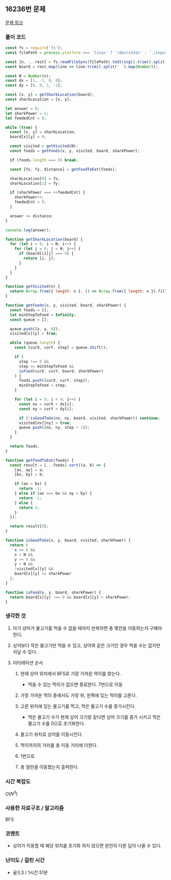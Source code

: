## 16236번 문제

[문제 링크](https://www.acmicpc.net/problem/16236)

### 풀이 코드

```js
const fs = require('fs');
const filePath = process.platform === 'linux' ? '/dev/stdin' : './input.txt';

const [n, ...rest] = fs.readFileSync(filePath).toString().trim().split('\n');
const board = rest.map(line => line.trim().split(' ').map(Number));

const N = Number(n);
const dx = [1, -1, 0, 0];
const dy = [0, 0, 1, -1];

const [x, y] = getSharkLocation(board);
const sharkLocation = [x, y];

let answer = 0;
let sharkPower = 2;
let feededCnt = 0;

while (true) {
  const [x, y] = sharkLocation;
  board[x][y] = 0;

  const visited = getVisited(N);
  const foods = getFoods(x, y, visited, board, sharkPower);

  if (foods.length === 0) break;

  const [fx, fy, distance] = getFoodToEat(foods);

  sharkLocation[0] = fx;
  sharkLocation[1] = fy;

  if (sharkPower === ++feededCnt) {
    sharkPower++;
    feededCnt = 0;
  }

  answer += distance;
}

console.log(answer);

function getSharkLocation(board) {
  for (let i = 0; i < N; i++) {
    for (let j = 0; j < N; j++) {
      if (board[i][j] === 9) {
        return [i, j];
      }
    }
  }
}

function getVisited(n) {
  return Array.from({ length: n }, () => Array.from({ length: n }).fill(false));
}

function getFoods(x, y, visited, board, sharkPower) {
  const foods = [];
  let minStepToFood = Infinity;
  const queue = [];

  queue.push([x, y, 0]);
  visited[x][y] = true;

  while (queue.length) {
    const [curX, curY, step] = queue.shift();

    if (
      step !== 0 &&
      step <= minStepToFood &&
      isFood(curX, curY, board, sharkPower)
    ) {
      foods.push([curX, curY, step]);
      minStepToFood = step;
    }

    for (let i = 0; i < 4; i++) {
      const nx = curX + dx[i];
      const ny = curY + dy[i];

      if (!isGoodToGo(nx, ny, board, visited, sharkPower)) continue;
      visited[nx][ny] = true;
      queue.push([nx, ny, step + 1]);
    }
  }

  return foods;
}

function getFoodToEat(foods) {
  const result = [...foods].sort((a, b) => {
    [ax, ay] = a;
    [bx, by] = b;

    if (ax < bx) {
      return -1;
    } else if (ax === bx && ay < by) {
      return -1;
    } else {
      return 1;
    }
  });

  return result[0];
}

function isGoodToGo(x, y, board, visited, sharkPower) {
  return (
    x >= 0 &&
    x < N &&
    y >= 0 &&
    y < N &&
    !visited[x][y] &&
    board[x][y] <= sharkPower
  );
}

function isFood(x, y, board, sharkPower) {
  return board[x][y] !== 0 && board[x][y] < sharkPower;
}
```

### 생각한 것

1. 아기 상어가 물고기를 먹을 수 없을 때까지 반복하면 총 몇칸을 이동하는지 구해야 한다.
2. 상어보다 작은 물고기만 먹을 수 있고, 상어와 같은 크기인 경우 먹을 수는 없지만 지날 수 있다.
3. 이터레이션 순서

   1. 현재 상어 위치에서 BFS로 가장 가까운 먹이를 찾는다.

      - 먹을 수 있는 먹이가 없으면 종료한다. 7번으로 이동

   2. 가장 가까운 먹이 중에서도 가장 위, 왼쪽에 있는 먹이를 고른다.
   3. 고른 위치에 있는 물고기를 먹고, 먹은 물고기 수를 증가시킨다.
      - 먹은 물고기 수가 현재 상어 크기랑 같다면 상어 크기를 증가 시키고 먹은 물고기 수를 0으로 초기화한다.
   4. 물고기 위치로 상어를 이동시킨다.
   5. 먹이까지의 거리를 총 이동 거리에 더한다.
   6. 1번으로
   7. 총 얼만큼 이동했는지 출력한다.

### 시간 복잡도

$O(N^3)$

### 사용한 자료구조 / 알고리즘

BFS

### 코멘트

- 상어가 이동할 때 해당 위치를 초기화 하지 않으면 완전히 다른 답이 나올 수 있다.

### 난이도 / 걸린 시간

- 골드3 / 1시간 51분
